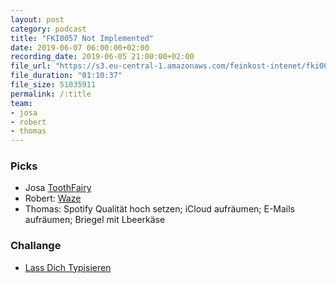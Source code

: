 ```yaml
---
layout: post
category: podcast
title: "FKI0057 Not Implemented"
date: 2019-06-07 06:00:00+02:00
recording_date: 2019-06-05 21:00:00+02:00
file_url: "https://s3.eu-central-1.amazonaws.com/feinkost-intenet/fki0057.mp3"
file_duration: "01:10:37"
file_size: 51035911
permalink: /:title
team:
- josa
- robert
- thomas
---
```


### Picks

- Josa [ToothFairy](https://itunes.apple.com/us/app/toothfairy/id1191449274)
- Robert: [Waze](https://www.waze.com)
- Thomas: Spotify Qualität hoch setzen; iCloud aufräumen; E-Mails aufräumen; Briegel mit Lbeerkäse

### Challange

- [Lass Dich Typisieren](https://www.dkms.de/de/spender-werden)

